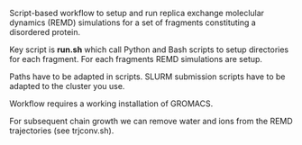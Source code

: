 Script-based workflow to setup and run replica exchange moleclular dynamics (REMD) simulations for a set of fragments constituting
a disordered protein.

Key script is **run.sh** which call Python and Bash scripts to setup directories for each fragment. For each fragments REMD 
simulations are setup. 

Paths have to be adapted in scripts. SLURM submission scripts have to be adapted to the cluster you use.

Workflow requires a working installation of GROMACS. 

For subsequent chain growth we can remove water and ions from the REMD trajectories (see trjconv.sh). 
